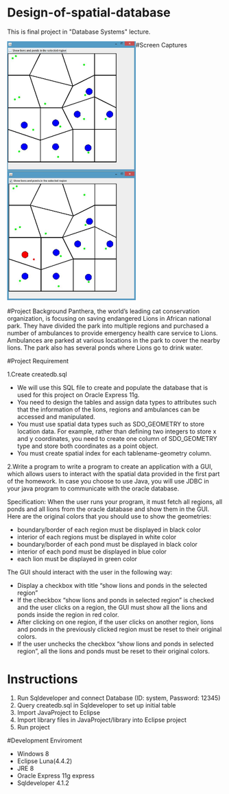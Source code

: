 # Design-of-spatial-database
This is final project in "Database Systems" lecture.

#Screen Captures
<img src="https://github.com/chc2212/Design-of-spatial-database/blob/master/pic1.JPG" width="300" align ="left">
<img src="https://github.com/chc2212/Design-of-spatial-database/blob/master/pic2.JPG" width="300">

#Project Background
Panthera, the world’s leading cat conservation organization, is focusing on saving endangered
Lions in African national park. They have divided the park into multiple regions and purchased a
number of ambulances to provide emergency health care service to Lions. Ambulances are
parked at various locations in the park to cover the nearby lions. The park also has several
ponds where Lions go to drink water.

#Project Requirement

1.Create createdb.sql
* We will use this SQL file to create and populate the database that is used for this project
on Oracle Express 11g.
* You need to design the tables and assign data types to attributes such that the
information of the lions, regions and ambulances can be accessed and manipulated.
* You must use spatial data types such as SDO_GEOMETRY to store location data. For
example, rather than defining two integers to store x and y coordinates, you need to
create one column of SDO_GEOMETRY type and store both coordinates as a point
object.
* You must create spatial index for each tablename-geometry column.

2.Write a program to write a program to create an application with a
GUI, which allows users to interact with the spatial data provided in the first part of the
homework. In case you choose to use Java, you will use JDBC in your java program to
communicate with the oracle database.

Specification:
When the user runs your program, it must fetch all regions, all ponds and all lions from the
oracle database and show them in the GUI. Here are the original colors that you should use to
show the geometries:
* boundary/border of each region must be displayed in black color
* interior of each regions must be displayed in white color
* boundary/border of each pond must be displayed in black color
* interior of each pond must be displayed in blue color
* each lion must be displayed in green color

The GUI should interact with the user in the following way:
* Display a checkbox with title “show lions and ponds in the selected region”
* If the checkbox “show lions and ponds in selected region” is checked and the
user clicks on a region, the GUI must show all the lions and ponds inside the
region in red color.
* After clicking on one region, if the user clicks on another region, lions and ponds
in the previously clicked region must be reset to their original colors.
* If the user unchecks the checkbox “show lions and ponds in selected region”, all
the lions and ponds must be reset to their original colors.

# Instructions
1. Run Sqldeveloper and connect Database (ID: system, Password: 12345)
2. Query createdb.sql in Sqldeveloper to set up initial table
3. Import JavaProject to Eclipse
4. Import library files in JavaProject/library into Eclipse project
5. Run project
 

#Development Enviroment
- Windows 8
- Eclipse Luna(4.4.2) 
- JRE 8
- Oracle Express 11g express
- Sqldeveloper 4.1.2

